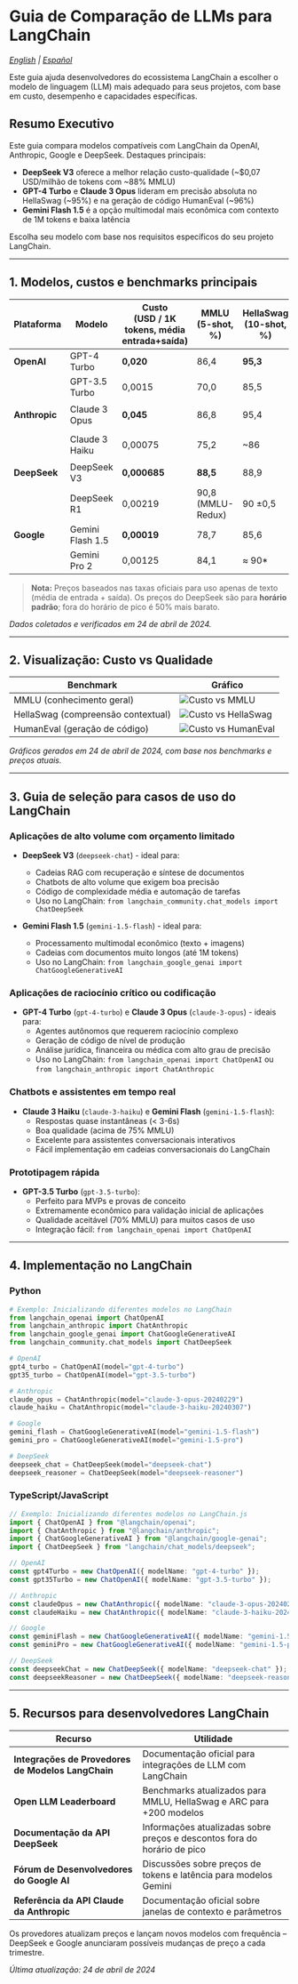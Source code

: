 # Guia de Comparação de LLMs para LangChain

*[English](./README.md) | [Español](./README.es.md)*

Este guia ajuda desenvolvedores do ecossistema LangChain a escolher o modelo de linguagem (LLM) mais adequado para seus projetos, com base em custo, desempenho e capacidades específicas.

## Resumo Executivo

Este guia compara modelos compatíveis com LangChain da OpenAI, Anthropic, Google e DeepSeek. Destaques principais:

- **DeepSeek V3** oferece a melhor relação custo-qualidade (~$0,07 USD/milhão de tokens com ~88% MMLU)
- **GPT-4 Turbo** e **Claude 3 Opus** lideram em precisão absoluta no HellaSwag (~95%) e na geração de código HumanEval (~96%)
- **Gemini Flash 1.5** é a opção multimodal mais econômica com contexto de 1M tokens e baixa latência

Escolha seu modelo com base nos requisitos específicos do seu projeto LangChain.

---

## 1. Modelos, custos e benchmarks principais

| Plataforma | Modelo | **Custo**<br>(USD / 1K tokens, média entrada+saída) | MMLU<br>(5-shot, %) | HellaSwag<br>(10-shot, %) | HumanEval<br>(pass@1, %) | Nome no LangChain |
|---------|-------|----------------------|-------|---------|-----------|----------------|
| **OpenAI** | GPT-4 Turbo | **0,020** | 86,4 | **95,3** | **96,3** | `gpt-4-turbo` |
|  | GPT-3.5 Turbo | 0,0015 | 70,0 | 85,5 | 25,4 | `gpt-3.5-turbo` |
| **Anthropic** | Claude 3 Opus | **0,045** | 86,8 | 95,4 | 84,9 | `claude-3-opus-20240229` |
|  | Claude 3 Haiku | 0,00075 | 75,2 | ~86 | 75,9 | `claude-3-haiku-20240307` |
| **DeepSeek** | DeepSeek V3 | **0,000685** | **88,5** | 88,9 | 65,2 | `deepseek-chat` |
|  | DeepSeek R1 | 0,00219 | 90,8 (MMLU-Redux) | 90 ±0,5 | 69 – 73 | `deepseek-reasoner` |
| **Google** | Gemini Flash 1.5 | **0,00019** | 78,7 | 85,6 | 74,4 | `gemini-1.5-flash` |
|  | Gemini Pro 2 | 0,00125 | 84,1 | ≈ 90* | ≈ 80* | `gemini-1.5-pro` |

> **Nota:** Preços baseados nas taxas oficiais para uso apenas de texto (média de entrada + saída). Os preços do DeepSeek são para **horário padrão**; fora do horário de pico é 50% mais barato.

*Dados coletados e verificados em 24 de abril de 2024.*

---

## 2. Visualização: Custo vs Qualidade

| Benchmark | Gráfico |
|-----------|-------|
| MMLU (conhecimento geral) | ![Custo vs MMLU](./images/pt/cost_vs_mmlu.png) |
| HellaSwag (compreensão contextual) | ![Custo vs HellaSwag](./images/pt/cost_vs_hellaswag.png) |
| HumanEval (geração de código) | ![Custo vs HumanEval](./images/pt/cost_vs_humaneval.png) |

*Gráficos gerados em 24 de abril de 2024, com base nos benchmarks e preços atuais.*

---

## 3. Guia de seleção para casos de uso do LangChain

### Aplicações de alto volume com orçamento limitado
* **DeepSeek V3** (`deepseek-chat`) - ideal para:
  * Cadeias RAG com recuperação e síntese de documentos
  * Chatbots de alto volume que exigem boa precisão
  * Código de complexidade média e automação de tarefas
  * Uso no LangChain: `from langchain_community.chat_models import ChatDeepSeek`

* **Gemini Flash 1.5** (`gemini-1.5-flash`) - ideal para:
  * Processamento multimodal econômico (texto + imagens)
  * Cadeias com documentos muito longos (até 1M tokens)
  * Uso no LangChain: `from langchain_google_genai import ChatGoogleGenerativeAI`

### Aplicações de raciocínio crítico ou codificação
* **GPT-4 Turbo** (`gpt-4-turbo`) e **Claude 3 Opus** (`claude-3-opus`) - ideais para:
  * Agentes autônomos que requerem raciocínio complexo
  * Geração de código de nível de produção
  * Análise jurídica, financeira ou médica com alto grau de precisão
  * Uso no LangChain: `from langchain_openai import ChatOpenAI` ou `from langchain_anthropic import ChatAnthropic`

### Chatbots e assistentes em tempo real
* **Claude 3 Haiku** (`claude-3-haiku`) e **Gemini Flash** (`gemini-1.5-flash`):
  * Respostas quase instantâneas (< 3-6s)
  * Boa qualidade (acima de 75% MMLU)
  * Excelente para assistentes conversacionais interativos
  * Fácil implementação em cadeias conversacionais do LangChain

### Prototipagem rápida
* **GPT-3.5 Turbo** (`gpt-3.5-turbo`):
  * Perfeito para MVPs e provas de conceito
  * Extremamente econômico para validação inicial de aplicações
  * Qualidade aceitável (70% MMLU) para muitos casos de uso
  * Integração fácil: `from langchain_openai import ChatOpenAI`

---

## 4. Implementação no LangChain

### Python
```python
# Exemplo: Inicializando diferentes modelos no LangChain
from langchain_openai import ChatOpenAI
from langchain_anthropic import ChatAnthropic
from langchain_google_genai import ChatGoogleGenerativeAI
from langchain_community.chat_models import ChatDeepSeek

# OpenAI
gpt4_turbo = ChatOpenAI(model="gpt-4-turbo")
gpt35_turbo = ChatOpenAI(model="gpt-3.5-turbo")

# Anthropic
claude_opus = ChatAnthropic(model="claude-3-opus-20240229")
claude_haiku = ChatAnthropic(model="claude-3-haiku-20240307")

# Google
gemini_flash = ChatGoogleGenerativeAI(model="gemini-1.5-flash")
gemini_pro = ChatGoogleGenerativeAI(model="gemini-1.5-pro")

# DeepSeek
deepseek_chat = ChatDeepSeek(model="deepseek-chat")
deepseek_reasoner = ChatDeepSeek(model="deepseek-reasoner")
```

### TypeScript/JavaScript
```typescript
// Exemplo: Inicializando diferentes modelos no LangChain.js
import { ChatOpenAI } from "@langchain/openai";
import { ChatAnthropic } from "@langchain/anthropic";
import { ChatGoogleGenerativeAI } from "@langchain/google-genai";
import { ChatDeepSeek } from "langchain/chat_models/deepseek";

// OpenAI
const gpt4Turbo = new ChatOpenAI({ modelName: "gpt-4-turbo" });
const gpt35Turbo = new ChatOpenAI({ modelName: "gpt-3.5-turbo" });

// Anthropic
const claudeOpus = new ChatAnthropic({ modelName: "claude-3-opus-20240229" });
const claudeHaiku = new ChatAnthropic({ modelName: "claude-3-haiku-20240307" });

// Google
const geminiFlash = new ChatGoogleGenerativeAI({ modelName: "gemini-1.5-flash" });
const geminiPro = new ChatGoogleGenerativeAI({ modelName: "gemini-1.5-pro" });

// DeepSeek
const deepseekChat = new ChatDeepSeek({ modelName: "deepseek-chat" });
const deepseekReasoner = new ChatDeepSeek({ modelName: "deepseek-reasoner" });
```

---

## 5. Recursos para desenvolvedores LangChain

| Recurso | Utilidade |
|----------|------------------|
| **Integrações de Provedores de Modelos LangChain** | Documentação oficial para integrações de LLM com LangChain |
| **Open LLM Leaderboard** | Benchmarks atualizados para MMLU, HellaSwag e ARC para +200 modelos |
| **Documentação da API DeepSeek** | Informações atualizadas sobre preços e descontos fora do horário de pico |
| **Fórum de Desenvolvedores do Google AI** | Discussões sobre preços de tokens e latência para modelos Gemini |
| **Referência da API Claude da Anthropic** | Documentação oficial sobre janelas de contexto e parâmetros |

Os provedores atualizam preços e lançam novos modelos com frequência – DeepSeek e Google anunciaram possíveis mudanças de preço a cada trimestre.

*Última atualização: 24 de abril de 2024*
